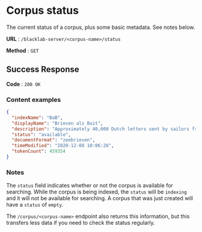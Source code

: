 # Corpus status

The current status of a corpus, plus some basic metadata. See notes below.

**URL** : `/blacklab-server/<corpus-name>/status`

**Method** : `GET`

## Success Response

**Code** : `200 OK`

### Content examples

```json
{
  "indexName": "BaB",
  "displayName": "Brieven als Buit",
  "description": "Approximately 40,000 Dutch letters sent by sailors from the second half of the 17th to the early 19th centuries.",
  "status": "available",
  "documentFormat": "zeebrieven",
  "timeModified": "2020-12-08 10:06:26",
  "tokenCount": 459354
}
```

### Notes

The `status` field indicates whether or not the corpus is available for searching. While the corpus is being indexed, the `status` will be `indexing` and it will not be available for searching. A corpus that was just created will have a `status` of `empty`.

The `/corpus/<corpus-name>` endpoint also returns this information, but this transfers less data if you need to check the status regularly.

